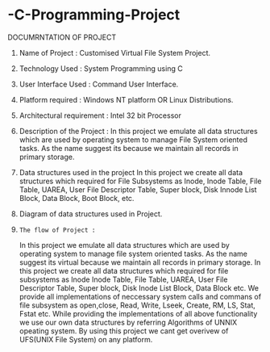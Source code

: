 # -C-Programming-Project
DOCUMRNTATION OF PROJECT

1. Name of Project : 
     Customised Virtual File System Project.

2. Technology Used :
     System Programming using C

3. User Interface Used :
      Command User Interface.

4. Platform required :
      Windows NT platform OR Linux Distributions.

5.  Architectural requirement :
      Intel 32 bit Processor

6.   Description of the Project :
         In this project we emulate all data structures which are used by operating system to manage File System oriented tasks.
         As the name suggest its because we maintain all records in primary storage.

7.    Data structures used in the project
          In this project we create all data structures which required for File Subsystems as Inode, Inode Table, File Table, UAREA, User File Descriptor Table, Super block, Disk Innode List Block, Data Block, Boot Block, etc.

8.    Diagram of data structures used in Project.

   


9.     The flow of Project :
	In this project we emulate all data structures which are used by operating system to manage file system oriented tasks.
	As the name suggest its virtual because we maintain all records in primary storage.
	In this project we create all data structures which required for file subsystems as Inode Inode Table, File Table, UAREA, User File Descriptor Table, Super block, Disk Inode List Block, Data Block etc.
	We provide all implementations of neccessary system calls and commans of file subsystem as open,close, Read, Write, Lseek, Create, RM, LS, Stat, Fstat etc.
	While providing the implementations of all above functionality we use our own data structures by referring Algorithms of UNNIX opeating system.
	By using this project we cant get overivew of UFS(UNIX File System) on any platform.
